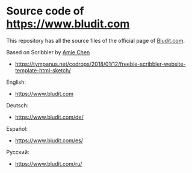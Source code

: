 # Source code of https://www.bludit.com
This repository has all the source files of the official page of [Bludit.com](https://www.bludit.com).

Based on Scribbler by [Amie Chen](https://www.amie-chen.com/)
- https://tympanus.net/codrops/2018/01/12/freebie-scribbler-website-template-html-sketch/

English:
- https://www.bludit.com

Deutsch:
- https://www.bludit.com/de/

Español:
- https://www.bludit.com/es/

Русский:
- https://www.bludit.com/ru/
